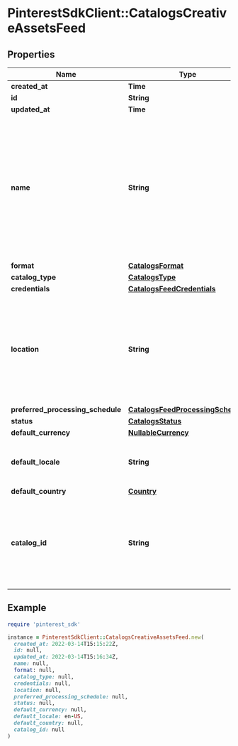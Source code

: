 # PinterestSdkClient::CatalogsCreativeAssetsFeed

## Properties

| Name | Type | Description | Notes |
| ---- | ---- | ----------- | ----- |
| **created_at** | **Time** |  |  |
| **id** | **String** |  |  |
| **updated_at** | **Time** |  |  |
| **name** | **String** | A human-friendly name associated to a given feed. This value is currently nullable due to historical reasons. It is expected to become non-nullable in the future. |  |
| **format** | [**CatalogsFormat**](CatalogsFormat.md) |  |  |
| **catalog_type** | [**CatalogsType**](CatalogsType.md) |  |  |
| **credentials** | [**CatalogsFeedCredentials**](CatalogsFeedCredentials.md) |  |  |
| **location** | **String** | The URL where a feed is available for download. This URL is what Pinterest will use to download a feed for processing. |  |
| **preferred_processing_schedule** | [**CatalogsFeedProcessingSchedule**](CatalogsFeedProcessingSchedule.md) |  |  |
| **status** | [**CatalogsStatus**](CatalogsStatus.md) |  |  |
| **default_currency** | [**NullableCurrency**](NullableCurrency.md) |  |  |
| **default_locale** | **String** | The locale used within a feed for product descriptions. |  |
| **default_country** | [**Country**](Country.md) |  |  |
| **catalog_id** | **String** | Catalog id pertaining to the feed. If not provided, feed will use a default catalog based on type. |  |

## Example

```ruby
require 'pinterest_sdk'

instance = PinterestSdkClient::CatalogsCreativeAssetsFeed.new(
  created_at: 2022-03-14T15:15:22Z,
  id: null,
  updated_at: 2022-03-14T15:16:34Z,
  name: null,
  format: null,
  catalog_type: null,
  credentials: null,
  location: null,
  preferred_processing_schedule: null,
  status: null,
  default_currency: null,
  default_locale: en-US,
  default_country: null,
  catalog_id: null
)
```

